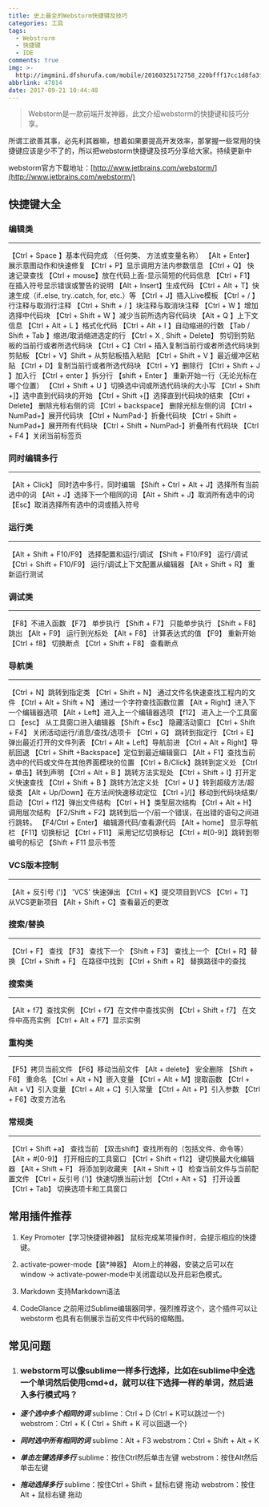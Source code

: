 ```yaml
---
title: 史上最全的Webstorm快捷键及技巧
categories: 工具
tags:
  - Webstrorm
  - 快捷键
  - IDE
comments: true
img: >-
  http://imgmini.dfshurufa.com/mobile/20160325172758_220bfff17cc1d8fa3fb6c8fae974bde9_2.jpeg
abbrlink: 47814
date: 2017-09-21 10:44:48
---
```


> Webstorm是一款前端开发神器，此文介绍webstorm的快捷键和技巧分享。

所谓工欲善其事，必先利其器嘛，想着如果要提高开发效率，那掌握一些常用的快捷键应该是少不了的，所以把webstorm快捷键及技巧分享给大家。持续更新中

webstorm官方下载地址：[http://www.jetbrains.com/webstorm/](http://www.jetbrains.com/webstorm/)

## 快捷键大全

### 编辑类
---
【Ctrl + Space 】基本代码完成 （任何类、 方法或变量名称）
【Alt + Enter】 展示意图动作和快速修复
【Ctrl + P】显示调用方法内参数信息
【Ctrl + Q】 快速记录查找
【Ctrl + mouse】放在代码上面-显示简短的代码信息
【Ctrl + F1】在插入符号显示错误或警告的说明
【Alt + Insert】生成代码
【Ctrl + Alt + T】快速生成（if..else, try..catch, for, etc.）等
【Ctrl + J】插入Live模板
【Ctrl + / 】行注释与取消行注释
【Ctrl + Shift + / 】块注释与取消块注释
【Ctrl + W 】增加选择中代码块
【Ctrl + Shift + W 】减少当前所选内容代码块
【Alt + Q 】上下文信息
【Ctrl + Alt + L 】格式化代码
【Ctrl + Alt + I 】自动缩进的行数
【Tab / Shift + Tab 】缩进/取消缩进选定的行
【Ctrl + X , Shift + Delete】 剪切到剪贴板的当前行或者所选代码块
【Ctrl + C】Ctrl + 插入复制当前行或者所选代码块到剪贴板
【Ctrl + V】Shift + 从剪贴板插入粘贴
【Ctrl + Shift + V 】最近缓冲区粘贴
【Ctrl + D】复制当前行或者所选代码块
【Ctrl + Y】删除行
【Ctrl + Shift + J 】加入行
【Ctrl + enter 】拆分行
【shift + Enter 】 重新开始一行（无论光标在哪个位置）
【Ctrl + Shift + U 】切换选中词或所选代码块的大小写
【Ctrl + Shift +]】选中直到代码块的开始
【Ctrl + Shift +[】选择直到代码块的结束
【Ctrl + Delete】 删除光标右侧的词
【Ctrl + backspace】 删除光标左侧的词
【Ctrl + NumPad+】展开代码块
【Ctrl + NumPad-】折叠代码块
【Ctrl + Shift + NumPad+】展开所有代码块
【Ctrl + Shift + NumPad-】折叠所有代码块
【Ctrl + F4 】关闭当前标签页

### 同时编辑多行
---
【Alt + Click】 同时选中多行，同时编辑
【Shift + Ctrl + Alt + J】选择所有当前选中的词
【Alt + J】选择下一个相同的词
【Alt + Shift + J】取消所有选中的词
【Esc】取消选择所有选中的词或插入符号

### 运行类
---
【Alt + Shift + F10/F9】 选择配置和运行/调试
【Shift + F10/F9】 运行/调试
【Ctrl + Shift + F10/F9】 运行/调试上下文配置从编辑器
【Alt + Shift + R】 重新运行测试

### 调试类
---
【F8】不进入函数
【F7】 单步执行
【Shift + F7】 只能单步执行
【Shift + F8】跳出
【Alt + F9】 运行到光标处
【Alt + F8】 计算表达式的值
【F9】 重新开始
【Ctrl + f8】 切换断点
【Ctrl + Shift + F8】 查看断点


### 导航类
---
【Ctrl + N】跳转到指定类
【Ctrl + Shift + N】 通过文件名快速查找工程内的文件
【Ctrl + Alt + Shift + N】 通过一个字符查找函数位置
【Alt + Right】进入下一个编辑器选项
【Alt + Left】进入上一个编辑器选项
【f12】 进入上一个工具窗口
【esc】 从工具窗口进入编辑器
【Shift + Esc】 隐藏活动窗口
【Ctrl + Shift + F4】 关闭活动运行/消息/查找/选项卡
【Ctrl + G】 跳转到指定行
【Ctrl + E】 弹出最近打开的文件列表
【Ctrl + Alt + Left】导航前进
【Ctrl + Alt + Right】导航回退
【Ctrl + Shift +Backspace】定位到最近编辑窗口
【Alt + F1】查找当前选中的代码或文件在其他界面模块的位置
【Ctrl + B/Click】跳转到定义处
【Ctrl + 单击】转到声明
【Ctrl + Alt + B 】跳转方法实现处
【Ctrl + Shift + I】打开定义快速查找
【Ctrl + Shift + B 】跳转方法定义处
【Ctrl + U 】转到超级方法/超级类
【Alt +  Up/Down】在方法间快速移动定位
【Ctrl +]/[】移动到代码块结束/启动
【Ctrl + f12】弹出文件结构
【Ctrl + H 】类型层次结构
【Ctrl + Alt + H】 调用层次结构
【F2/Shift + F2】跳转到后一个/前一个错误，在出错的语句之间进行跳转。
【F4/Ctrl + Enter】 编辑源代码/查看源代码
【Alt + home】 显示导航栏
【F11】切换标记
【Ctrl + F11】 采用记忆切换标记
【Ctrl + #[0-9]】跳转到带编号的标记
【Shift + F11 显示书签

### VCS版本控制
---
【Alt + 反引号 (')】 'VCS' 快速弹出
【Ctrl + K】提交项目到VCS
【Ctrl + T】 从VCS更新项目
【Alt + Shift + C】查看最近的更改

### 搜索/替换
---
【Ctrl + F】 查找
【F3】 查找下一个
【Shift + F3】 查找上一个
【Ctrl + R】替换
【Ctrl + Shift + F】 在路径中找到
【Ctrl + Shift + R】 替换路径中的查找

### 搜索类
---
【Alt + f7】查找实例
【Ctrl + f7】在文件中查找实例
【Ctrl + Shift + f7】 在文件中高亮实例
【Ctrl + Alt + F7】显示实例

### 重构类
---
【F5】拷贝当前文件
【F6】移动当前文件
【Alt + delete】 安全删除
【Shift + F6】 重命名
【Ctrl + Alt + N】嵌入变量
【Ctrl + Alt + M】提取函数
【Ctrl + Alt + V】引入变量
【Ctrl + Alt + C】引入常量
【Ctrl + Alt + P】引入参数
【Ctrl + F6】改变方法名

### 常规类
---
【Ctrl + Shift +a】 查找当前
【双击shift】查找所有的（包括文件、命令等）
【Alt + #[0-9]】 打开相应的工具窗口
【Ctrl + Shift + f12】 键切换最大化编辑器
【Alt + Shift + F】 将添加到收藏夹
【Alt + Shift + I】 检查当前文件与当前配置文件
【Ctrl + 反引号 (')】快速切换当前计划
【Ctrl + Alt + S】 打开设置
【Ctrl + Tab】 切换选项卡和工具窗口


## 常用插件推荐
1. Key Promoter【学习快捷键神器】
鼠标完成某项操作时，会提示相应的快捷键。

2. activate-power-mode【装*神器】
Atom上的神器，安装之后可以在 window -> activate-power-mode中关闭震动以及开启彩色模式。

3. Markdown
支持Markdown语法

4. CodeGlance
之前用过Sublime编辑器同学，强烈推荐这个，这个插件可以让 webstorm 也具有右侧展示当前文件中代码的缩略图。

## 常见问题

1. ### webstorm可以像sublime一样多行选择，比如在sublime中全选一个单词然后使用cmd+d，就可以往下选择一样的单词，然后进入多行模式吗？

- ***逐个选中多个相同的词***
sublime：Ctrl + D (Ctrl + K可以跳过一个)
webstrom：Ctrl + K ( Ctrl + Shift + K 可以回退一个)

- ***同时选中所有相同的词***
sublime：Alt + F3
webstrom：Ctrl + Shift + Alt + K

- ***单击左键选择多行***
sublime：按住Ctrl然后单击左键
webstrom：按住Alt然后单击左键

- ***拖动选择多行***
sublime：按住Ctrl + Shift + 鼠标右键 拖动
webstrom：按住Alt + 鼠标右键 拖动


